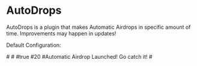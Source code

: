 # AutoDrops
AutoDrops is a plugin that makes Automatic Airdrops in specific amount of time. Improvements may happen in updates!

Default Configuration:

#<?xml version="1.0" encoding="utf-8"?>
 #<AutoDropsConfig xmlns:xsi="http://www.w3.org/2001/XMLSchema-instance" xmlns:xsd="http://www.w3.org/2001/XMLSchema">
  #<Enabled>true</Enabled>
  #<SendInterval>20</SendInterval>
#<SendMsg>Automatic Airdrop Launched! Go catch it!</SendMsg>
#</AutoDropsConfig>
